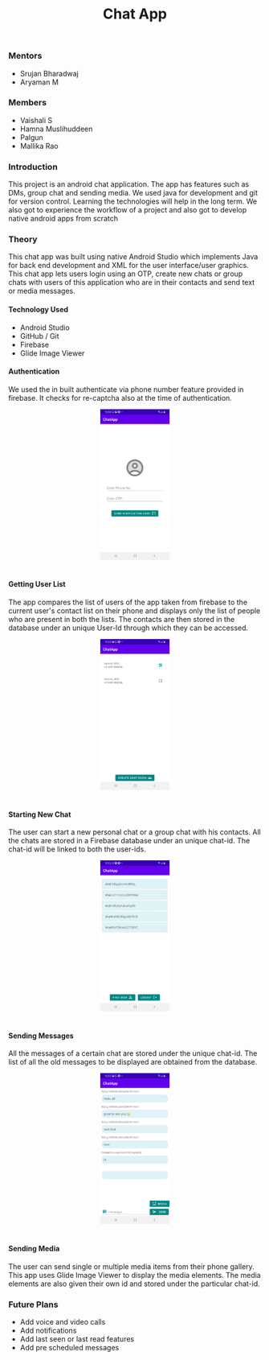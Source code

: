 ﻿---
layout: post
title: "Chat App"
description: "Build a basic Chat App"
categories: envision
thumbnail: "no-image.png"
gmeet: "https://meet.google.com/vii-uwhk-yac"
---

### Mentors
- Srujan Bharadwaj
- Aryaman M

### Members

- Vaishali S
- Hamna Muslihuddeen
- Palgun
- Mallika Rao

### Introduction

This project is an android chat application. The app has features such as DMs, group chat and sending media.
We used java for development and git for version control.
 Learning the technologies will help in the long term. We also got to experience the workflow of a project and also got to develop native android apps from scratch

### Theory

This chat app was built using native Android Studio which implements Java for back end development and XML for the user interface/user graphics.
This chat app lets users login using an OTP, create new chats or group chats with users of this application who are in their contacts and send text or media messages.

#### Technology Used

- Android Studio
- GitHub / Git
- Firebase
- Glide Image Viewer

#### Authentication

We used the in built authenticate via phone number feature provided in firebase. It checks for re-captcha also at the time of authentication.
<br>
<center>
<img src ="https://raw.githubusercontent.com/Vaish-922/ChatApp-Envision-1/master/Screenshots/Login.jpeg " height = "300">
</center>
<br>

#### Getting User List

The app compares the list of users of the app taken from firebase to the current user's contact list on their phone and displays only the list of people who are present in both the lists. The contacts are then stored in the database under an unique User-Id through which they can be accessed.
<br>
<center>
<img src ="https://raw.githubusercontent.com/Vaish-922/ChatApp-Envision-1/master/Screenshots/Contacts.jpeg" height = "300">
</center>
<br>

#### Starting New Chat

The user can start a new personal chat or a group chat with his contacts. All the chats are stored in a Firebase database under an unique chat-id. The chat-id will be linked to both the user-ids.
<br>
<center>
<img src ="https://raw.githubusercontent.com/Vaish-922/ChatApp-Envision-1/master/Screenshots/ChatList.jpeg" height = "300">
</center>
<br>

#### Sending Messages

All the messages of a certain chat are stored under the unique chat-id. The list of all the old messages to be displayed are obtained from the database.
<br>
<center>
<img src ="https://raw.githubusercontent.com/Vaish-922/ChatApp-Envision-1/master/Screenshots/Chat.jpeg" height = "300">
</center>
<br>

#### Sending Media

The user can send single or multiple media items from their phone gallery. This app uses Glide Image Viewer to display the media elements. The media elements are also given their own id and stored under the particular chat-id.

### Future Plans

- Add voice and video calls
- Add notifications
- Add last seen or last read features
- Add pre scheduled messages
